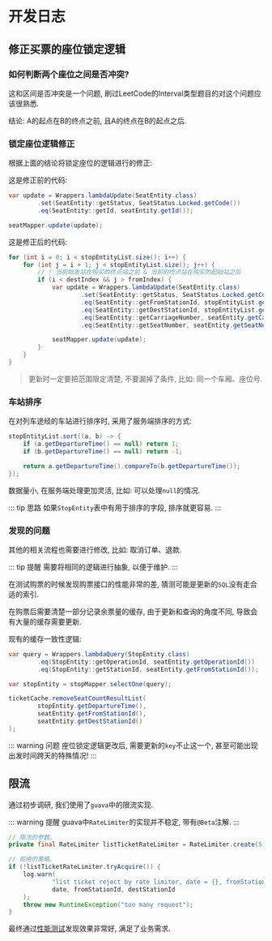 # 开发日志

## 修正买票的座位锁定逻辑

### 如何判断两个座位之间是否冲突?

这和区间是否冲突是一个问题, 刷过LeetCode的Interval类型题目的对这个问题应该很熟悉.

结论: A的起点在B的终点之前, 且A的终点在B的起点之后.

### 锁定座位逻辑修正

根据上面的结论将锁定座位的逻辑进行的修正:

这是修正前的代码:

```java
var update = Wrappers.lambdaUpdate(SeatEntity.class)
        .set(SeatEntity::getStatus, SeatStatus.Locked.getCode())
        .eq(SeatEntity::getId, seatEntity.getId());

seatMapper.update(update);
```

这是修正后的代码:

```java
for (int i = 0; i < stopEntityList.size(); i++) {
    for (int j = i + 1; j < stopEntityList.size(); j++) {
        // ! 当前始发站在购买的终点站之前 & 当前的终点站在购买的起始站之后
        if (i < destIndex && j > fromIndex) {
            var update = Wrappers.lambdaUpdate(SeatEntity.class)
                    .set(SeatEntity::getStatus, SeatStatus.Locked.getCode())
                    .eq(SeatEntity::getFromStationId, stopEntityList.get(i).getStationId())
                    .eq(SeatEntity::getDestStationId, stopEntityList.get(j).getStationId())
                    .eq(SeatEntity::getCarriageNumber, seatEntity.getCarriageNumber())
                    .eq(SeatEntity::getSeatNumber, seatEntity.getSeatNumber());

            seatMapper.update(update);
        }
    }
}
```

> 更新时一定要把范围限定清楚, 不要漏掉了条件, 比如: 同一个车厢、座位号.

### 车站排序

在对列车途经的车站进行排序时, 采用了服务端排序的方式:

```java
stopEntityList.sort((a, b) -> {
    if (a.getDepartureTime() == null) return 1;
    if (b.getDepartureTime() == null) return -1;

    return a.getDepartureTime().compareTo(b.getDepartureTime());
});
```

数据量小, 在服务端处理更加灵活, 比如: 可以处理`null`的情况.

::: tip 思路
如果`StopEntity`表中有用于排序的字段, 排序就更容易.
:::

### 发现的问题

其他的相关流程也需要进行修改, 比如: 取消订单、退款.

::: tip 提醒
需要将相同的逻辑进行抽象, 以便于维护.
:::

在测试购票的时候发现购票接口的性能非常的差, 猜测可能是更新的`SQL`没有走合适的索引.

在购票后需要清楚一部分记录余票量的缓存, 由于更新和查询的角度不同, 导致会有大量的缓存需要更新.

现有的缓存一致性逻辑:

```java
var query = Wrappers.lambdaQuery(StopEntity.class)
        .eq(StopEntity::getOperationId, seatEntity.getOperationId())
        .eq(StopEntity::getStationId, seatEntity.getFromStationId());

var stopEntity = stopMapper.selectOne(query);

ticketCache.removeSeatCountResultList(
        stopEntity.getDepartureTime(),
        seatEntity.getFromStationId(),
        seatEntity.getDestStationId()
);
```

::: warning 问题
座位锁定逻辑更改后, 需要更新的`key`不止这一个, 甚至可能出现出发时间跨天的特殊情况!
:::

## 限流

通过初步调研, 我们使用了`guava`中的限流实现.

::: warning 提醒
guava中`RateLimiter`的实现并不稳定, 带有`@Beta`注解.
:::

```java
// 限流的参数.
private final RateLimiter listTicketRateLimiter = RateLimiter.create(5);

// 拒绝的策略.
if (!listTicketRateLimiter.tryAcquire()) {
    log.warn(
            "list ticket reject by rate limiter, date = {}, fromStationId = {}, destStationId = {}",
            date, fromStationId, destStationId
    );
    throw new RuntimeException("too many request");
}
```

最终通过[性能测试](./Test-Report.md#限流场景下性能测试)发现效果非常好, 满足了业务需求.